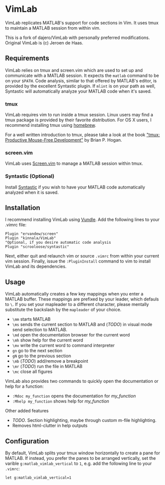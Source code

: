 # VimLab 
VimLab replicates MATLAB's support for code sections in Vim. It uses
tmux to maintain a MATLAB session from within vim.

This is a fork of dajero/VimLab with personally preferred modifications.
Original VimLab is (c) Jeroen de Haas.

## Requirements
VimLab relies on tmux and screen.vim which are used to set up and communicate
with a MATLAB session. It expects the `matlab` command to be on your `$PATH`.
Code analysis, similar to that offered by MATLAB's editor, is provided by the
excellent Syntastic plugin. If `mlint` is on your path as well, Syntastic will
automatically analyze your MATLAB code when it's saved.

### tmux
VimLab requires vim to run inside a tmux session. Linux users may find a tmux
package is provided by their favorite distribution. For OS X users, I recommend
installing tmux using [homebrew](http://brew.sh). 

For a well written introduction to tmux, please take a look at the book ["tmux:
Productive Mouse-Free Development"](http://pragprog.com/book/bhtmux/tmux) by
Brian P. Hogan. 

### screen.vim
VimLab uses [Screen.vim](https://github.com/ervandew/screen) to manage a MATLAB
session within tmux.

### Syntastic (Optional)
Install [Syntastic](https://github.com/scrooloose/syntastic) if you wish to have
your MATLAB code automatically analyzed when it is saved. 
 
## Installation
I recommend installing VimLab using [Vundle](https://github.com/gmarik/vundle).
Add the following lines to your .vimrc file:
```vim
Plugin "ervandew/screen"
Plugin "kinnala/VimLab"
"Optional, if you desire automatic code analysis
Plugin "scrooloose/syntastic"
```
Next, either quit and relaunch vim or source `.vimrc` from within your current
vim session. Finally, issue the `:PluginInstall` command to vim to install
VimLab and its dependencies.

## Usage

VimLab automatically creates a few key mappings when you enter a MATLAB buffer.
These mappings are prefixed by your leader, which defauls to `\`. If you set
your mapleader to a different character, please mentally substitute the
backslash by the `mapleader` of your choice. 

* `\mm` starts MATLAB
* `\ms` sends the current section to MATLAB and (*TODO*) in visual mode send selection to MATLAB.
* `\md` open the documentation browser for the current word
* `\mh` show help for the current word
* `\mv` write the current word to command interpreter
* `gn`  go to the next section
* `gN`  go to the previous section
* `\mb` (*TODO*) add/remove a breakpoint
* `\mr` (*TODO*) run the file in MATLAB
* `\mc` close all figures

VimLab also provides two commands to quickly open the documentation or help for
a function:
* `:Mdoc my_function` opens the documentation for *my_function*
* `:Mhelp my_function` shows help for *my_function*

Other added features
* *TODO*. Section highlighting, maybe through custom m-file highlighting.
* Removes html-clutter in help outputs

## Configuration
By default, VimLab splits your tmux window horizontally to create a pane for
MATLAB. If instead, you prefer the panes to be arranged vertically, set the
varible `g:matlab_vimlab_vertical` to `1`, e.g. add the following line to your
`.vimrc`:
```vim
let g:matlab_vimlab_vertical=1
```
